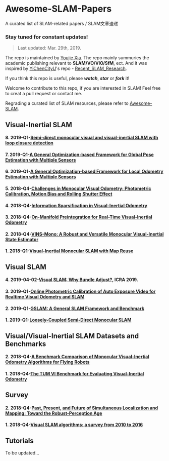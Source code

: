 # Awesome-SLAM-Papers
A curated list of SLAM-related papers / SLAM文章速递

### Stay tuned for constant updates!

> Last updated: Mar. 29th, 2019.

The repo is maintained by [Youjie Xia](https://github.com/YoujieXia).  The repo mainly summuries the academic publishing relevant to **SLAM/VO/VIO/SfM**, ect. And it was inspired by [YiChenCityU](https://github.com/YiChenCityU)'s repo - [Recent_SLAM_Research](https://github.com/YiChenCityU/Recent_SLAM_Research).

If you think this repo is useful, please ***watch***, ***star*** or ***fork*** it!

Welcome to contribute to this repo, if you are interested in SLAM! Feel free to creat a pull request or contact me.

Regrading a curated list of SLAM resources, please refer to [Awesome-SLAM](https://github.com/YoujieXia/Awesome-SLAM).

## Visual-Inertial SLAM

#### 8. 2019-Q1-[Semi-direct monocular visual and visual-inertial SLAM with loop closure detection](https://www.sciencedirect.com/science/article/pii/S0921889018301374)

#### 7. 2019-Q1-[A General Optimization-based Framework for Global Pose Estimation with Multiple Sensors](https://arxiv.org/pdf/1901.03642.pdf)

#### 6. 2019-Q1-[A General Optimization-based Framework for Local Odometry Estimation with Multiple Sensors](https://arxiv.org/pdf/1901.03638.pdf)

#### 5. 2018-Q4-[Challenges in Monocular Visual Odometry: Photometric Calibration, Motion Bias and Rolling Shutter Effect](https://arxiv.org/pdf/1705.04300.pdf)

#### 4. 2018-Q4-[Information Sparsification in Visual-Inertial Odometry](http://www.cs.cmu.edu/~kaess/pub/Hsiung18iros.pdf)

#### 3. 2018-Q4-[On-Manifold Preintegration for Real-Time Visual-Inertial Odometry](https://arxiv.org/pdf/1512.02363.pdf)

#### 2. 2018-Q4-[VINS-Mono: A Robust and Versatile Monocular Visual-Inertial State Estimator](https://arxiv.org/pdf/1708.03852.pdf)

#### 1. 2018-Q1-[Visual-Inertial Monocular SLAM with Map Reuse](https://arxiv.org/pdf/1610.05949.pdf)

## Visual  SLAM

#### 4. 2019-04-02-[Visual SLAM: Why Bundle Adjust?](https://arxiv.org/pdf/1902.03747.pdf), ICRA 2019.

#### 3. 2019-Q1-[Online Photometric Calibration of Auto Exposure Video for Realtime Visual Odometry and SLAM](https://www.semanticscholar.org/paper/Online-Photometric-Calibration-of-Auto-Exposure-for-Bergmann-Wang/74953f3ec4fdcc1d8a0a45f3f0f84eaa003ae4c3)

#### 2. 2019-Q1-[GSLAM: A General SLAM Framework and Benchmark](https://arxiv.org/abs/1902.07995)

#### 1. 2019-Q1-[Loosely-Coupled Semi-Direct Monocular SLAM](https://arxiv.org/pdf/1807.10073.pdf)


## Visual/Visual-Inertial SLAM Datasets and Benchmarks

#### 2.  2018-Q4-[A Benchmark Comparison of Monocular Visual-Inertial Odometry Algorithms for Flying Robots](http://rpg.ifi.uzh.ch/docs/ICRA18_Delmerico.pdf)

#### 1.  2018-Q4-[The TUM VI Benchmark for Evaluating Visual-Inertial Odometry](https://arxiv.org/pdf/1804.06120.pdf)


## Survey

#### 2. 2018-Q4-[Past, Present, and Future of Simultaneous Localization and Mapping: Toward the Robust-Perception Age](http://rpg.ifi.uzh.ch/docs/TRO16_cadena.pdf)

#### 1. 2018-Q4-[Visual SLAM algorithms: a survey from 2010 to 2016](https://ipsjcva.springeropen.com/track/pdf/10.1186/s41074-017-0027-2)


## Tutorials
To be updated...